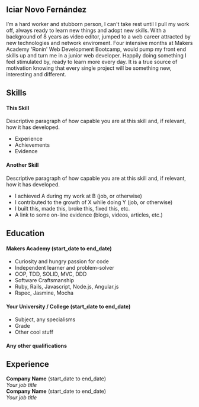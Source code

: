 ## Iciar Novo Fernández

I’m a hard worker and stubborn person, I can't take rest until I pull my work off, always ready to learn new things and adopt new skills. With a background of 8 years as video editor, jumped to a web career attracted by new technologies and network enviroment. Four intensive months at Makers Academy 'Ronin' Web Development Bootcamp, would pump my front end skills up and turn me in a junior web developer. Happily doing something I feel stimulated by, ready to learn more every day. It is a true source of motivation knowing that every single project will be something new, interesting and different.

## Skills

#### This Skill

Descriptive paragraph of how capable you are at this skill and, if relevant, how it has developed.

- Experience
- Achievements
- Evidence

#### Another Skill

Descriptive paragraph of how capable you are at this skill and, if relevant, how it has developed.

- I achieved A during my work at B (job, or otherwise)
- I contributed to the growth of X while doing Y (job, or otherwise)
- I built this, made this, broke this, fixed this, etc.
- A link to some on-line evidence (blogs, videos, articles, etc.)

## Education

#### Makers Academy (start_date to end_date)

- Curiosity and hungry passion for code
- Independent learner and problem-solver
- OOP, TDD, SOLID, MVC, DDD
- Software Craftsmanship
- Ruby, Rails, Javascript, Node.js, Angular.js
- Rspec, Jasmine, Mocha

#### Your University / College (start_date to end_date)

- Subject, any specialisms
- Grade
- Other cool stuff

#### Any other qualifications

## Experience

**Company Name** (start_date to end_date)    
*Your job title*  
**Company Name** (start_date to end_date)   
*Your job title*  

